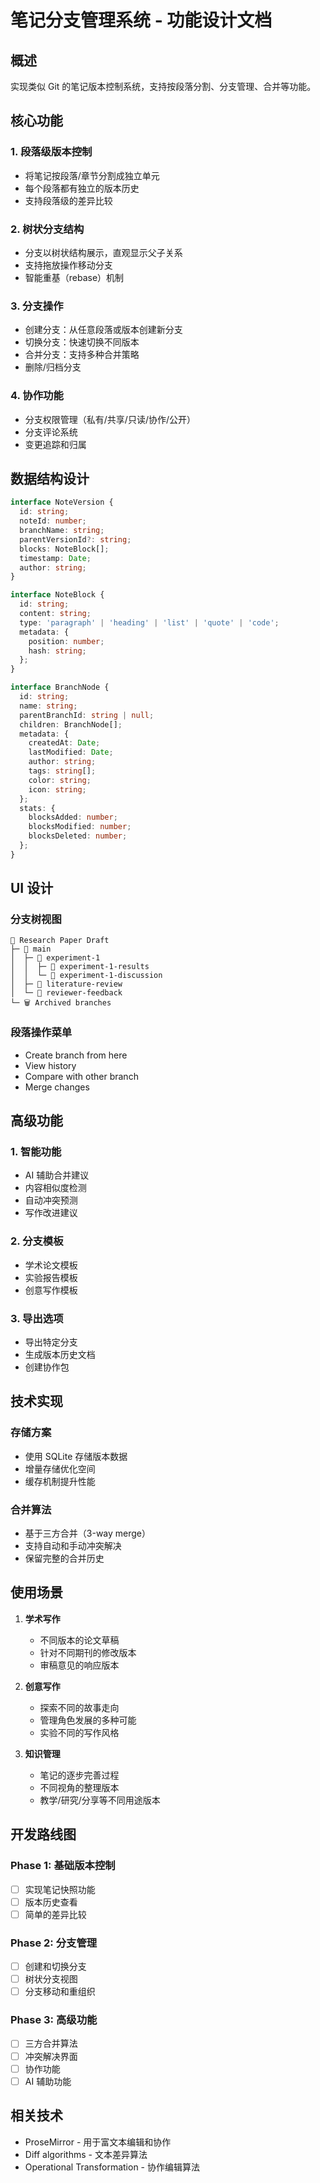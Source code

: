 # 笔记分支管理系统 - 功能设计文档

## 概述
实现类似 Git 的笔记版本控制系统，支持按段落分割、分支管理、合并等功能。

## 核心功能

### 1. 段落级版本控制
- 将笔记按段落/章节分割成独立单元
- 每个段落都有独立的版本历史
- 支持段落级的差异比较

### 2. 树状分支结构
- 分支以树状结构展示，直观显示父子关系
- 支持拖放操作移动分支
- 智能重基（rebase）机制

### 3. 分支操作
- 创建分支：从任意段落或版本创建新分支
- 切换分支：快速切换不同版本
- 合并分支：支持多种合并策略
- 删除/归档分支

### 4. 协作功能
- 分支权限管理（私有/共享/只读/协作/公开）
- 分支评论系统
- 变更追踪和归属

## 数据结构设计

```typescript
interface NoteVersion {
  id: string;
  noteId: number;
  branchName: string;
  parentVersionId?: string;
  blocks: NoteBlock[];
  timestamp: Date;
  author: string;
}

interface NoteBlock {
  id: string;
  content: string;
  type: 'paragraph' | 'heading' | 'list' | 'quote' | 'code';
  metadata: {
    position: number;
    hash: string;
  };
}

interface BranchNode {
  id: string;
  name: string;
  parentBranchId: string | null;
  children: BranchNode[];
  metadata: {
    createdAt: Date;
    lastModified: Date;
    author: string;
    tags: string[];
    color: string;
    icon: string;
  };
  stats: {
    blocksAdded: number;
    blocksModified: number;
    blocksDeleted: number;
  };
}
```

## UI 设计

### 分支树视图
```
📝 Research Paper Draft
├─ 🌿 main
│  ├─ 🔀 experiment-1
│  │  ├─ 🔀 experiment-1-results
│  │  └─ 🔀 experiment-1-discussion
│  ├─ 🔀 literature-review
│  └─ 🔀 reviewer-feedback
└─ 🗑️ Archived branches
```

### 段落操作菜单
- Create branch from here
- View history
- Compare with other branch
- Merge changes

## 高级功能

### 1. 智能功能
- AI 辅助合并建议
- 内容相似度检测
- 自动冲突预测
- 写作改进建议

### 2. 分支模板
- 学术论文模板
- 实验报告模板
- 创意写作模板

### 3. 导出选项
- 导出特定分支
- 生成版本历史文档
- 创建协作包

## 技术实现

### 存储方案
- 使用 SQLite 存储版本数据
- 增量存储优化空间
- 缓存机制提升性能

### 合并算法
- 基于三方合并（3-way merge）
- 支持自动和手动冲突解决
- 保留完整的合并历史

## 使用场景

1. **学术写作**
   - 不同版本的论文草稿
   - 针对不同期刊的修改版本
   - 审稿意见的响应版本

2. **创意写作**
   - 探索不同的故事走向
   - 管理角色发展的多种可能
   - 实验不同的写作风格

3. **知识管理**
   - 笔记的逐步完善过程
   - 不同视角的整理版本
   - 教学/研究/分享等不同用途版本

## 开发路线图

### Phase 1: 基础版本控制
- [ ] 实现笔记快照功能
- [ ] 版本历史查看
- [ ] 简单的差异比较

### Phase 2: 分支管理
- [ ] 创建和切换分支
- [ ] 树状分支视图
- [ ] 分支移动和重组织

### Phase 3: 高级功能
- [ ] 三方合并算法
- [ ] 冲突解决界面
- [ ] 协作功能
- [ ] AI 辅助功能

## 相关技术
- ProseMirror - 用于富文本编辑和协作
- Diff algorithms - 文本差异算法
- Operational Transformation - 协作编辑算法